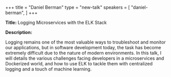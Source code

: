 +++
title = "Daniel Berman"
type = "new-talk"
speakers = [
        "daniel-berman",
]
+++
<div class="span-15  ">
  <div class="span-15  last ">
  <p><strong>Title:</strong>
Logging Microservices with the ELK Stack
</p>

<p><strong>Description:</strong></p>

<p>
Logging remains one of the most valuable ways to troubleshoot and monitor our applications, but in software development today, the task has become extremely difficult due to the nature of modern environments. In this talk, I will details the various challenges facing developers in a microservices and Dockerized world, and how to use ELK to tackle them with centralized logging and a touch of machine learning.
</p>
<p>

  </div>
</div>